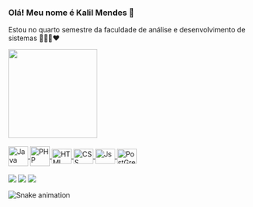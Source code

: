 ### Olá! Meu nome é Kalil Mendes 👋

Estou no quarto semestre da faculdade de análise e desenvolvimento de sistemas 👨🏿‍💻❤
<div>
<div>
  <a href="https://github.com/lilmendes">
  <img height="180em" src="https://github-readme-stats.vercel.app/api/top-langs/?username=lilmendes&layout=compact&langs_count=6&theme=tokyonight"/> 
</div>

<div style="display: inline_block"><br>
 <img align="center" alt="Java" height="40" width="40" src="https://cdn.jsdelivr.net/gh/devicons/devicon/icons/java/java-original-wordmark.svg">
 <img align="center" alt="PHP" height="40" width="40" src="https://cdn.jsdelivr.net/gh/devicons/devicon/icons/php/php-original.svg">
 <img align="center" alt="HTML" height="30" width="40" src="https://cdn.jsdelivr.net/gh/devicons/devicon/icons/html5/html5-plain-wordmark.svg">
 <img align="center" alt="CSS" height="30" width="40" src="https://cdn.jsdelivr.net/gh/devicons/devicon/icons/css3/css3-plain-wordmark.svg">
 <img align="center" alt="Js" height="30" width="40" src="https://cdn.jsdelivr.net/gh/devicons/devicon/icons/javascript/javascript-plain.svg">
 <img align="center" alt="PostGree" height="30" width="40" src="https://cdn.jsdelivr.net/gh/devicons/devicon/icons/postgresql/postgresql-original-wordmark.svg">
  </div>
 <br> 
<div> 
 <a href="https://www.instagram.com/k.porto9/" target="_blank"><img src="https://img.shields.io/badge/-Instagram-%23E4405F?style=for-the-badge&logo=instagram&logoColor=white" target="_blank"></a>
 <a href = "mailto:kalilreta71@gmail.com"><img src="https://img.shields.io/badge/-Gmail-%23333?style=for-the-badge&logo=gmail&logoColor=white" target="_blank"></a>
 <a href="https://www.linkedin.com/in/kalil-mendes-3a7a87231"_blank"><img src="https://img.shields.io/badge/-LinkedIn-%230077B5?style=for-the-badge&logo=linkedin&logoColor=white" target="_blank"></a> 
 </div>

![Snake animation](https://github.com/lilmendes/lilmendes/blob/output/github-contribution-grid-snake.svg)

